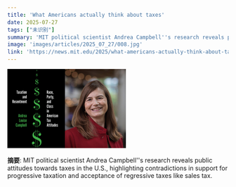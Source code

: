 ```yaml
---
title: 'What Americans actually think about taxes'
date: 2025-07-27
tags: ["未识别"]
summary: 'MIT political scientist Andrea Campbell''s research reveals public attitudes towards taxes in the U.S., highlighting contradictions in support for progressive taxation and acceptance of regressive taxes like sales tax.'
image: 'images/articles/2025_07_27/008.jpg'
link: 'https://news.mit.edu/2025/what-americans-actually-think-about-taxes-andrea-campbell-book-0721'
---
```

![What Americans actually think about taxes](images/articles/2025_07_27/008.jpg)

**摘要**: MIT political scientist Andrea Campbell''s research reveals public attitudes towards taxes in the U.S., highlighting contradictions in support for progressive taxation and acceptance of regressive taxes like sales tax.
